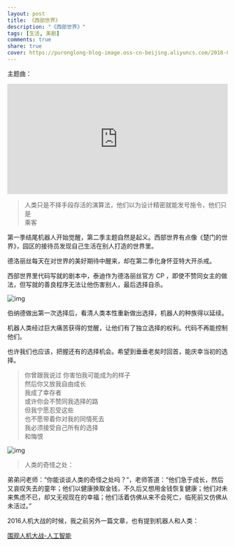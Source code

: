 ```yaml
---
layout: post
title: 《西部世界》
description: "《西部世界》"
tags: [生活, 美剧]
comments: true
share: true
cover: https://puronglong-blog-image.oss-cn-beijing.aliyuncs.com/2018-06-28-172846.jpg
---
```


<!-- more -->

主题曲：

<iframe src="https://audiomack.com/embed/song/legendaryllama/ramin-djawadi-house-of-the-rising-sun-show-westworld?background=1" scrolling="no" width="100%" height="252" scrollbars="no" frameborder="0"></iframe>

> 人类只是不择手段存活的演算法，他们以为设计精密就能发号施令，他们只是<br>
> 乘客

第一季结尾机器人开始觉醒，第二季主题自然是起义。西部世界有点像《楚门的世界》，园区的接待员发现自己生活在别人打造的世界里。

德洛丽丝每天在对世界的美好期待中醒来，却在第二季化身怀亚特大开杀戒。

西部世界里代码写就的剧本中，泰迪作为德洛丽丝官方 CP ，即使不赞同女主的做法，但写就的善良程序无法让他伤害别人，最后选择自杀。

![img](https://puronglong-blog-image.oss-cn-beijing.aliyuncs.com/2018-09-01-1.jpg)

伯纳德做出第一次选择后，看清人类本性重新做出选择，机器人的种族得以延续。

机器人类经过巨大痛苦获得的觉醒，让他们有了独立选择的权利。代码不再能控制他们。

也许我们也应该，把握还有的选择机会。希望到垂垂老矣时回首，能庆幸当初的选择。

> 你曾跟我说过 你害怕我可能成为的样子<br>
> 然后你又放我自由成长<br>
> 我成了幸存者<br>
> 或许你会不赞同我选择的路<br>
> 但我宁愿忍受这些<br>
> 也不愿带着你对我的同情死去<br>
> 我必须接受自己所有的选择<br>
> 和悔恨

![img](https://puronglong-blog-image.oss-cn-beijing.aliyuncs.com/2018-07-01-1.jpg)

> 人类的奇怪之处：

弟弟问老师：“你能谈谈人类的奇怪之处吗？”，老师答道：“他们急于成长，然后又哀叹失去的童年；他们以健康换取金钱，不久后又想用金钱恢复健康；他们对未来焦虑不已，却又无视现在的幸福；他们活着仿佛从来不会死亡，临死前又仿佛从未活过。”

2016人机大战的时候，我之前另外一篇文章，也有提到机器人和人类：

[围观人机大战-人工智能](http://www.puronglong.com/2016/03/09/%E4%BA%BA%E6%9C%BA%E5%A4%A7%E6%88%98.html)

